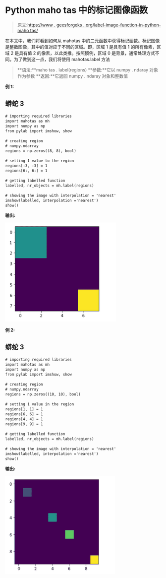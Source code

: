 # Python maho tas 中的标记图像函数

> 原文:[https://www . geesforgeks . org/label-image-function-in-python-maho tas/](https://www.geeksforgeeks.org/labeled-image-function-in-python-mahotas/)

在本文中，我们将看到如何从 mahotas 中的二元函数中获得标记函数。标记图像是整数图像，其中的值对应于不同的区域。即，区域 1 是具有值 1 的所有像素，区域 2 是具有值 2 的像素，以此类推。按照惯例，区域 0 是背景，通常处理方式不同。为了做到这一点，我们将使用 mahotas.label 方法

> **语法:**maho tas . label(regions)
> **参数:**它以 numpy . ndaray 对象作为参数
> **返回:**它返回 numpy . ndaray 对象和整数值

**例 1:**

## 蟒蛇 3

```
# importing required libraries
import mahotas as mh
import numpy as np
from pylab import imshow, show

# creating region
# numpy.ndarray
regions = np.zeros((8, 8), bool)

# setting 1 value to the region
regions[:3, :3] = 1
regions[6:, 6:] = 1

# getting labelled function
labelled, nr_objects = mh.label(regions)

# showing the image with interpolation = 'nearest'
imshow(labelled, interpolation ='nearest')
show()
```

**输出:**

![](img/26ff25b3a8086b6c0ada8fd91567f31a.png)

**例 2:**

## 蟒蛇 3

```
# importing required libraries
import mahotas as mh
import numpy as np
from pylab import imshow, show

# creating region
# numpy.ndarray
regions = np.zeros((10, 10), bool)

# setting 1 value in the region
regions[1, 1] = 1
regions[6, 6] = 1
regions[4, 4] = 1
regions[9, 9] = 1

# getting labelled function
labelled, nr_objects = mh.label(regions)

# showing the image with interpolation = 'nearest'
imshow(labelled, interpolation ='nearest')
show()
```

**输出:**

![](img/e77ab204fea85d238271943607b67a6c.png)